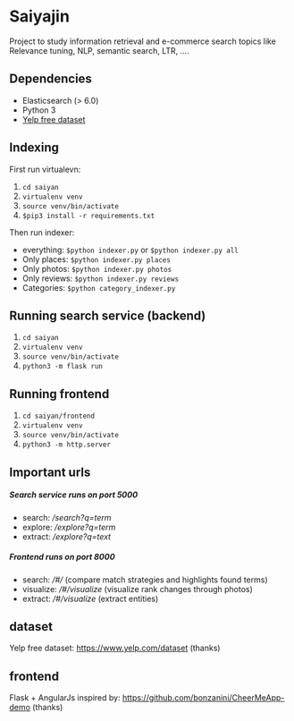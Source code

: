 # Saiyajin
Project to study information retrieval and e-commerce search topics like Relevance tuning, NLP, semantic search, LTR, ....

## Dependencies
* Elasticsearch (> 6.0)
* Python 3
* [Yelp free dataset](https://www.yelp.com/dataset)

## Indexing
First run virtualevn:

1. ```cd saiyan```
2. ```virtualenv venv```
3. ```source venv/bin/activate```
4. ```$pip3 install -r requirements.txt```

Then run indexer:
* everything: ```$python indexer.py``` or ```$python indexer.py all```
* Only places: ```$python indexer.py places```
* Only photos: ```$python indexer.py photos```
* Only reviews: ```$python indexer.py reviews```
* Categories: ```$python category_indexer.py```

## Running search service (backend)
1. ```cd saiyan```
2. ```virtualenv venv```
3. ```source venv/bin/activate```
4. ```python3 -m flask run```

## Running frontend
1. ```cd saiyan/frontend```
2. ```virtualenv venv```
3. ```source venv/bin/activate```
4. ```python3 -m http.server```

## Important urls
##### Search service runs on port 5000
* search: */search?q=term*
* explore: */explore?q=term*
* extract: */explore?q=text*

##### Frontend runs on port 8000
* search: */#/*  (compare match strategies and highlights found terms)
* visualize: */#/visualize* (visualize rank changes through photos)
* extract: */#/visualize* (extract entities)

## dataset
Yelp free dataset: https://www.yelp.com/dataset (thanks)

## frontend
Flask + AngularJs inspired by: https://github.com/bonzanini/CheerMeApp-demo (thanks)
